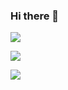 ### Hi there 👋

![](https://github-readme-stats.vercel.app/api?username=neostant&count_private=true&show_icons=true&theme=radical)

![](https://github-readme-stats.vercel.app/api/top-langs/?username=neostant&layout=compact&theme=radical)

![](https://komarev.com/ghpvc/?username=neostant&color=9e2154&style=flat-square)

<!--
**neostant/neostant** is a ✨ _special_ ✨ repository because its `README.md` (this file) appears on your GitHub profile.

Here are some ideas to get you started:

- 🔭 I’m currently working on ...
- 🌱 I’m currently learning ...
- 👯 I’m looking to collaborate on ...
- 🤔 I’m looking for help with ...
- 💬 Ask me about ...
- 📫 How to reach me: ...
- 😄 Pronouns: ...
- ⚡ Fun fact: ...
-->
